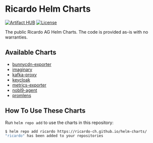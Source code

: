 # Ricardo Helm Charts

[![Artifact HUB](https://img.shields.io/endpoint?url=https://artifacthub.io/badge/repository/ricardo)](https://artifacthub.io/packages/search?repo=ricardo)
[![License](https://img.shields.io/github/license/ricardo-ch/helm-charts)](https://github.com/ricardo-ch/helm-charts/blob/main/LICENSE)

The public Ricardo AG Helm Charts. The code is provided as-is with no warranties.

## Available Charts

* [bunnycdn-exporter](https://github.com/ricardo-ch/helm-charts/tree/main/charts/bunnycdn-exporter)
* [imaginary](https://github.com/ricardo-ch/helm-charts/tree/main/charts/imaginary)
* [kafka-proxy](https://github.com/ricardo-ch/helm-charts/tree/main/charts/kafka-proxy)
* [keycloak](https://github.com/ricardo-ch/helm-charts/tree/main/charts/keycloak)
* [metrics-exporter](https://github.com/ricardo-ch/helm-charts/tree/main/charts/metrics-exporter)
* [nobl9-agent](https://github.com/ricardo-ch/helm-charts/tree/main/charts/nobl9-agent)
* [promlens](https://github.com/ricardo-ch/helm-charts/tree/main/charts/promlens)

## How To Use These Charts

Run `helm repo add` to use the charts in this repository:

```bash
$ helm repo add ricardo https://ricardo-ch.github.io/helm-charts/
"ricardo" has been added to your repositories
```

